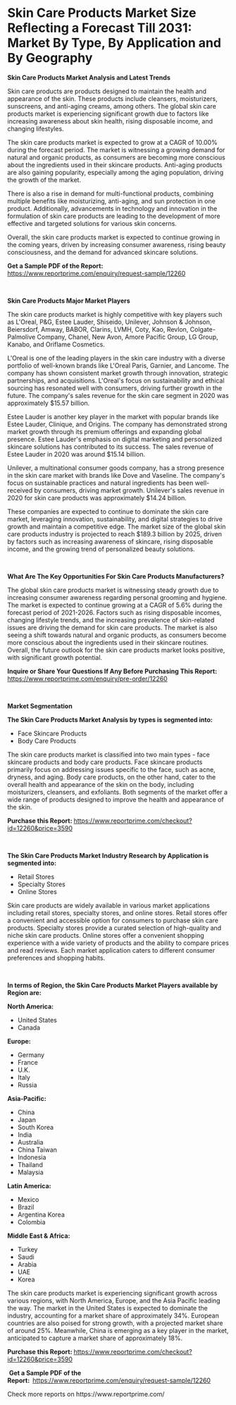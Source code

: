 <p><h1>Skin Care Products Market Size Reflecting a Forecast Till 2031: Market By Type, By Application and By Geography</h1></p><p><strong>Skin Care Products Market Analysis and Latest Trends</strong></p>
<p><p>Skin care products are products designed to maintain the health and appearance of the skin. These products include cleansers, moisturizers, sunscreens, and anti-aging creams, among others. The global skin care products market is experiencing significant growth due to factors like increasing awareness about skin health, rising disposable income, and changing lifestyles.</p><p>The skin care products market is expected to grow at a CAGR of 10.00% during the forecast period. The market is witnessing a growing demand for natural and organic products, as consumers are becoming more conscious about the ingredients used in their skincare products. Anti-aging products are also gaining popularity, especially among the aging population, driving the growth of the market.</p><p>There is also a rise in demand for multi-functional products, combining multiple benefits like moisturizing, anti-aging, and sun protection in one product. Additionally, advancements in technology and innovation in the formulation of skin care products are leading to the development of more effective and targeted solutions for various skin concerns.</p><p>Overall, the skin care products market is expected to continue growing in the coming years, driven by increasing consumer awareness, rising beauty consciousness, and the demand for advanced skincare solutions.</p></p>
<p><strong>Get a Sample PDF of the Report:&nbsp;</strong> <a href="https://www.reportprime.com/enquiry/request-sample/12260">https://www.reportprime.com/enquiry/request-sample/12260</a></p>
<p>&nbsp;</p>
<p><strong>Skin Care Products Major Market Players</strong></p>
<p><p>The skin care products market is highly competitive with key players such as L'Oreal, P&G, Estee Lauder, Shiseido, Unilever, Johnson & Johnson, Beiersdorf, Amway, BABOR, Clarins, LVMH, Coty, Kao, Revlon, Colgate-Palmolive Company, Chanel, New Avon, Amore Pacific Group, LG Group, Kanabo, and Oriflame Cosmetics. </p><p>L'Oreal is one of the leading players in the skin care industry with a diverse portfolio of well-known brands like L'Oreal Paris, Garnier, and Lancome. The company has shown consistent market growth through innovation, strategic partnerships, and acquisitions. L'Oreal's focus on sustainability and ethical sourcing has resonated well with consumers, driving further growth in the future. The company's sales revenue for the skin care segment in 2020 was approximately $15.57 billion.</p><p>Estee Lauder is another key player in the market with popular brands like Estee Lauder, Clinique, and Origins. The company has demonstrated strong market growth through its premium offerings and expanding global presence. Estee Lauder's emphasis on digital marketing and personalized skincare solutions has contributed to its success. The sales revenue of Estee Lauder in 2020 was around $15.14 billion.</p><p>Unilever, a multinational consumer goods company, has a strong presence in the skin care market with brands like Dove and Vaseline. The company's focus on sustainable practices and natural ingredients has been well-received by consumers, driving market growth. Unilever's sales revenue in 2020 for skin care products was approximately $14.24 billion.</p><p>These companies are expected to continue to dominate the skin care market, leveraging innovation, sustainability, and digital strategies to drive growth and maintain a competitive edge. The market size of the global skin care products industry is projected to reach $189.3 billion by 2025, driven by factors such as increasing awareness of skincare, rising disposable income, and the growing trend of personalized beauty solutions.</p></p>
<p>&nbsp;</p>
<p><strong>What Are The Key Opportunities For Skin Care Products Manufacturers?</strong></p>
<p><p>The global skin care products market is witnessing steady growth due to increasing consumer awareness regarding personal grooming and hygiene. The market is expected to continue growing at a CAGR of 5.6% during the forecast period of 2021-2026. Factors such as rising disposable incomes, changing lifestyle trends, and the increasing prevalence of skin-related issues are driving the demand for skin care products. The market is also seeing a shift towards natural and organic products, as consumers become more conscious about the ingredients used in their skincare routines. Overall, the future outlook for the skin care products market looks positive, with significant growth potential.</p></p>
<p><strong>Inquire or Share Your Questions If Any Before Purchasing This Report:</strong> <a href="https://www.reportprime.com/enquiry/pre-order/12260">https://www.reportprime.com/enquiry/pre-order/12260</a></p>
<p>&nbsp;</p>
<p><strong>Market Segmentation</strong></p>
<p><strong>The Skin Care Products Market Analysis by types is segmented into:</strong></p>
<p><ul><li>Face Skincare Products</li><li>Body Care Products</li></ul></p>
<p><p>The skin care products market is classified into two main types - face skincare products and body care products. Face skincare products primarily focus on addressing issues specific to the face, such as acne, dryness, and aging. Body care products, on the other hand, cater to the overall health and appearance of the skin on the body, including moisturizers, cleansers, and exfoliants. Both segments of the market offer a wide range of products designed to improve the health and appearance of the skin.</p></p>
<p><strong>Purchase this Report:&nbsp;</strong><a href="https://www.reportprime.com/checkout?id=12260&price=3590">https://www.reportprime.com/checkout?id=12260&price=3590</a></p>
<p>&nbsp;</p>
<p><strong>The Skin Care Products Market Industry Research by Application is segmented into:</strong></p>
<p><ul><li>Retail Stores</li><li>Specialty Stores</li><li>Online Stores</li></ul></p>
<p><p>Skin care products are widely available in various market applications including retail stores, specialty stores, and online stores. Retail stores offer a convenient and accessible option for consumers to purchase skin care products. Specialty stores provide a curated selection of high-quality and niche skin care products. Online stores offer a convenient shopping experience with a wide variety of products and the ability to compare prices and read reviews. Each market application caters to different consumer preferences and shopping habits.</p></p>
<p>&nbsp;</p>
<p><strong>In terms of Region, the Skin Care Products Market Players available by Region are:</strong></p>
<p>
    <p> <strong> North America: </strong>
        <ul>
            <li>United States</li>
            <li>Canada</li>
        </ul>
        </p> 
    <p> <strong> Europe: </strong>
        <ul>
            <li>Germany</li>
            <li>France</li>
            <li>U.K.</li>
            <li>Italy</li>
            <li>Russia</li>
        </ul>
        </p> 
    <p> <strong> Asia-Pacific: </strong>
        <ul>
            <li>China</li>
            <li>Japan</li>
            <li>South Korea</li>
            <li>India</li>
            <li>Australia</li>
            <li>China Taiwan</li>
            <li>Indonesia</li>
            <li>Thailand</li>
            <li>Malaysia</li>
        </ul>
        </p> 
    <p> <strong> Latin America: </strong>
        <ul>
            <li>Mexico</li>
            <li>Brazil</li>
            <li>Argentina Korea</li>
            <li>Colombia</li>
        </ul>
        </p> 
    <p> <strong> Middle East & Africa: </strong>
        <ul>
            <li>Turkey</li>
            <li>Saudi</li>
            <li>Arabia</li>
            <li>UAE</li>
            <li>Korea</li>
        </ul>
    </p>
    </p>
<p><p>The skin care products market is experiencing significant growth across various regions, with North America, Europe, and the Asia Pacific leading the way. The market in the United States is expected to dominate the industry, accounting for a market share of approximately 34%. European countries are also poised for strong growth, with a projected market share of around 25%. Meanwhile, China is emerging as a key player in the market, anticipated to capture a market share of approximately 18%.</p></p>
<p><strong>Purchase this Report: </strong><a href="https://www.reportprime.com/checkout?id=12260&price=3590">https://www.reportprime.com/checkout?id=12260&price=3590</a></p>
<p>&nbsp;<strong>Get a Sample PDF of the Report:&nbsp;&nbsp;</strong><a href="https://www.reportprime.com/enquiry/request-sample/12260">https://www.reportprime.com/enquiry/request-sample/12260</a></p>
<p><strong></strong></p>
<p>Check more reports on https://www.reportprime.com/</p>